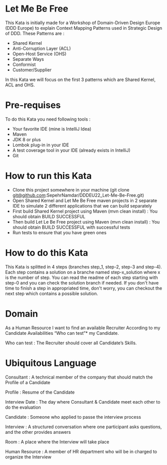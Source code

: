 # Let Me Be Free
This Kata is initially made for a Workshop of Domain-Driven Design Europe (DDD Europe) to explain Context Mapping Patterns used in Strategic Design of DDD.
These Patterns are :
 - Shared Kernel
 - Anti-Corruption Layer (ACL)
 - Open-Host Service (OHS)
 - Separate Ways
 - Conformist
 - Customer/Supplier

In this Kata we will focus on the first 3 patterns which are Shared Kernel, ACL and OHS.

# Pre-requises
To do this Kata you need following tools :
 - Your favorite IDE (mine is IntelliJ Idea)
 - Maven
 - JDK 8 or plus
 - Lombok plug-in in your IDE
 - A test coverage tool in your IDE (already exists in IntelliJ)
 - Git

# How to run this Kata
 - Clone this project somewhere in your machine (git clone git@github.com:SepehrNamdar/DDDEU22_Let-Me-Be-Free.git)
 - Open Shared Kernel and Let Me Be Free maven projects in 2 separate IDE to simulate 2 different applications that we can build separately
 - First build Shared Kernel project using Maven (mvn clean install) : You should obtain BUILD SUCCESSFUL
 - Then build Let Le Be Free project using Maven (mvn clean install) : You should obtain BUILD SUCCESSFUL with successful tests
 - Run tests to ensure that you have green ones

# How to do this Kata
This Kata is splitted in 4 steps (branches step_1, step-2, step-3 and step-4).
Each step contains a solution on a branche named step-x_solution where x is the number of step.
You can read the readme of each step starting with step-0 and you can check the solution branch if needed.
If you don't have time to finish a step in appropriated time, don't worry, you can checkout the next step which contains a possible solution.

# Domain
As a Human Resource
I want to find an available Recruiter
According to my Candidate Availabilities
“Who can test”* my Candidate.

Who can test : The Recruiter should cover all Candidate’s Skills.

# Ubiquitous Language
Consultant : A technical member of the company that should match the Profile of a Candidate

Profile : Resume of the Candidate

Interview Date : The day where Consultant & Candidate meet each other to do the evaluation

Candidate : Someone who applied to passe the interview process

Interview : A structured conversation where one participant asks questions, and the other provides answers

Room : A place where the Interview will take place

Human Resource : A member of HR department who will be in charged to organize the Interview

